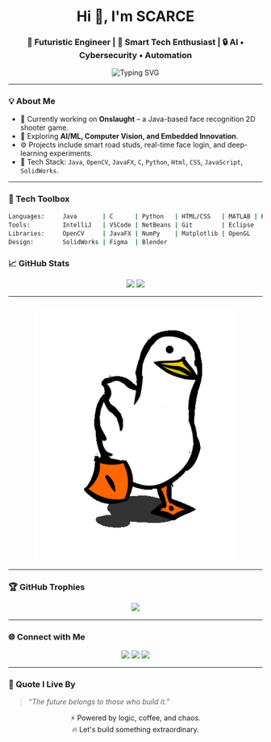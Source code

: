 <h1 align="center">Hi 👋, I'm SCARCE</h1>
<h3 align="center">🚀 Futuristic Engineer | 🧠 Smart Tech Enthusiast | 🔒 AI • Cybersecurity • Automation</h3>

<p align="center">
  <img src="https://readme-typing-svg.demolab.com?font=Fira+Code&size=22&pause=1000&color=00F7FF&width=440&lines=Crafting+Code+for+the+Future...;Building+Intelligent+Systems...;Vision%2C+Java+%2B+AI+Wizardry;Let's+Engineer+Tomorrow!" alt="Typing SVG" />
</p>

---

### 💡 About Me
- 🔭 Currently working on **Onslaught** – a Java-based face recognition 2D shooter game.
- 🧠 Exploring **AI/ML, Computer Vision, and Embedded Innovation**.
- ⚙️ Projects include smart road studs, real-time face login, and deep-learning experiments.
- 🧰 Tech Stack: `Java`, `OpenCV`, `JavaFX`, `C`, `Python`, `Html`, `CSS`, `JavaScript`, `SolidWorks`.

---

### 🚀 Tech Toolbox
```bash
Languages:     Java       | C      | Python   | HTML/CSS   | MATLAB | Bash
Tools:         IntelliJ   | VSCode | NetBeans | Git        | Eclipse
Libraries:     OpenCV     | JavaFX | NumPy    | Matplotlib | OpenGL
Design:        SolidWorks | Figma  | Blender
```
### 📈 GitHub Stats

<p align="center">
  <img src="https://github-readme-stats.vercel.app/api?username=OG-SCARCE&show_icons=true&theme=tokyonight" height="180"/>
  <img src="https://github-readme-streak-stats.herokuapp.com/?user=OG-SCARCE&theme=tokyonight" height="180"/>
</p>

---

### 

<p align="center">
  <img src="https://raw.githubusercontent.com/OG-SCARCE/OG-SCARCE/main/assets/gg.gif" alt="Animated Pie Chart" width="400px"/>
</p>

---

### 🏆 GitHub Trophies

<p align="center">
  <img src="https://github-profile-trophy.vercel.app/?username=OG-SCARCE&theme=tokyonight&no-frame=true&no-bg=true&margin-w=4"/>
</p>

---

### 🌐 Connect with Me

<p align="center">
  <a href="mailto:amanpatel.2805@gmail.com"><img src="https://img.shields.io/badge/Gmail-red?style=for-the-badge&logo=gmail"/></a>
  <a href="https://www.linkedin.com/in/og-scarce"><img src="https://img.shields.io/badge/LinkedIn-blue?style=for-the-badge&logo=linkedin"/></a>
  <a href="https://github.com/OG-SCARCE"><img src="https://img.shields.io/badge/GitHub-black?style=for-the-badge&logo=github"/></a>
</p>

---

### 🧬 Quote I Live By

> _“The future belongs to those who build it.”_

<p align="center">
  ⚡ Powered by logic, coffee, and chaos.<br>
  🔥 Let's build something extraordinary.
</p>
